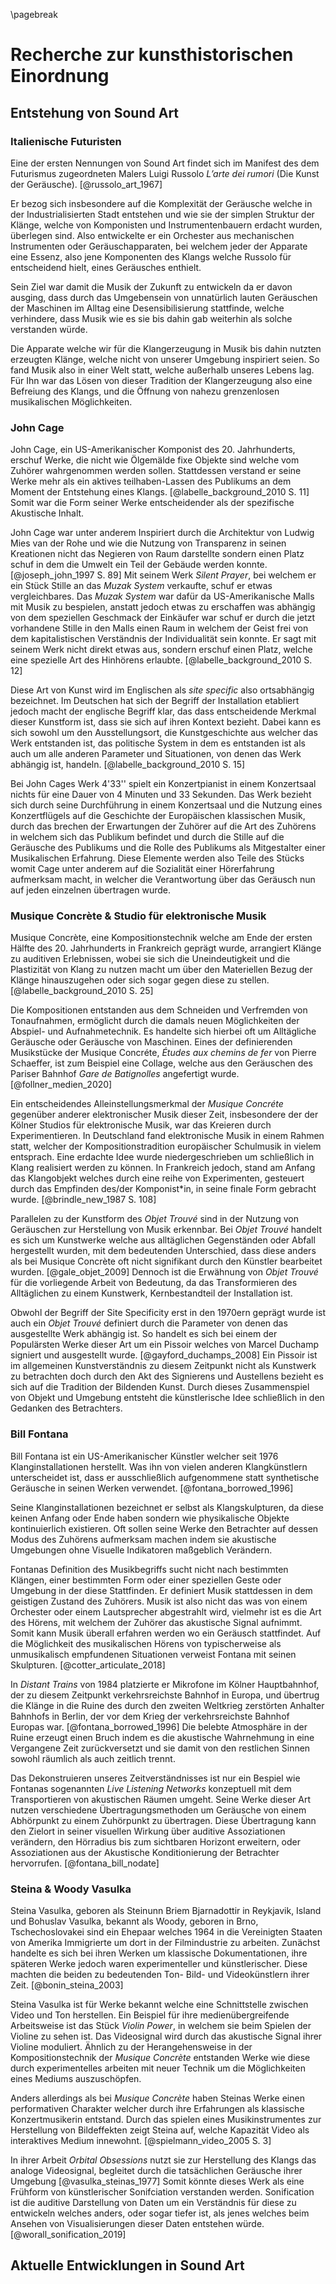 \pagebreak

# Recherche zur kunsthistorischen Einordnung

## Entstehung von Sound Art

### Italienische Futuristen

Eine der ersten Nennungen von Sound Art findet sich im Manifest des dem Futurismus zugeordneten Malers Luigi Russolo *L’arte dei rumori* (Die Kunst der Geräusche). [@russolo_art_1967]

Er bezog sich insbesondere auf die Komplexität der Geräusche welche in der Industrialisierten Stadt entstehen und wie sie der simplen Struktur der Klänge, welche von Komponisten und Instrumentenbauern erdacht wurden, überlegen sind. Also entwickelte er ein Orchester aus mechanischen Instrumenten oder Geräuschapparaten, bei welchem jeder der Apparate eine Essenz, also jene Komponenten des Klangs welche Russolo für entscheidend hielt, eines Geräusches enthielt.

Sein Ziel war damit die Musik der Zukunft zu entwickeln da er davon ausging, dass durch das Umgebensein von unnatürlich lauten Geräuschen der Maschinen im Alltag eine Desensibilisierung stattfinde, welche verhindere, dass Musik wie es sie bis dahin gab weiterhin als solche verstanden würde.

Die Apparate welche wir für die Klangerzeugung in Musik bis dahin nutzten erzeugten Klänge, welche nicht von unserer Umgebung inspiriert seien. So fand Musik also in einer Welt statt, welche außerhalb unseres Lebens lag. Für Ihn war das Lösen von dieser Tradition der Klangerzeugung also eine Befreiung des Klangs, und die Öffnung von nahezu grenzenlosen musikalischen Möglichkeiten.

### John Cage

John Cage, ein US-Amerikanischer Komponist des 20. Jahrhunderts, erschuf  Werke, die nicht wie Ölgemälde fixe Objekte sind welche vom Zuhörer wahrgenommen werden sollen. Stattdessen verstand er seine Werke mehr als ein aktives teilhaben-Lassen des Publikums an dem Moment der Entstehung eines Klangs. [@labelle_background_2010 S. 11] Somit war die Form seiner Werke entscheidender als der spezifische Akustische Inhalt. 

John Cage war unter anderem Inspiriert durch die Architektur von Ludwig Mies van der Rohe und wie die Nutzung von Transparenz in seinen Kreationen nicht das Negieren von Raum darstellte sondern einen Platz schuf in dem die Umwelt ein Teil der Gebäude werden konnte. [@joseph_john_1997 S. 89] Mit seinem Werk *Silent Prayer*, bei welchem er ein Stück Stille an das *Muzak System* verkaufte, schuf er etwas vergleichbares. Das *Muzak System* war dafür da US-Amerikanische Malls mit Musik zu bespielen, anstatt jedoch etwas zu erschaffen was abhängig von dem speziellen Geschmack der Einkäufer war schuf er durch die jetzt vorhandene Stille in den Malls einen Raum in welchem der Geist frei von dem kapitalistischen Verständnis der Individualität sein konnte. Er sagt mit seinem Werk nicht direkt etwas aus, sondern erschuf einen Platz, welche eine spezielle Art des Hinhörens erlaubte. [@labelle_background_2010 S. 12]

Diese Art von Kunst wird im Englischen als *site specific* also ortsabhängig bezeichnet. Im Deutschen hat sich der Begriff der Installation etabliert jedoch macht der englische Begriff klar, das dass entscheidende Merkmal dieser Kunstform ist, dass sie sich auf ihren Kontext bezieht. Dabei kann es sich sowohl um den Ausstellungsort, die Kunstgeschichte aus welcher das Werk entstanden ist, das politische System in dem es entstanden ist als auch um alle anderen Parameter und Situationen, von denen das Werk abhängig ist, handeln. [@labelle_background_2010 S. 15]

Bei John Cages Werk 4'33'' spielt ein Konzertpianist in einem Konzertsaal nichts für eine Dauer von 4 Minuten und 33 Sekunden. Das Werk bezieht sich durch seine Durchführung in einem Konzertsaal und die Nutzung eines Konzertflügels auf die Geschichte der Europäischen klassischen Musik, durch das brechen der Erwartungen der Zuhörer auf die Art des Zuhörens in welchem sich das Publikum befindet und durch die Stille auf die Geräusche des Publikums und die Rolle des Publikums als Mitgestalter einer Musikalischen Erfahrung. Diese Elemente werden also Teile des Stücks womit Cage unter anderem auf die Sozialität einer Hörerfahrung aufmerksam macht, in welcher die Verantwortung über das Geräusch nun auf jeden einzelnen übertragen wurde.

### Musique Concrète & Studio für elektronische Musik

Musique Concrète, eine Kompositionstechnik welche am Ende der ersten Hälfte des 20. Jahrhunderts in Frankreich geprägt wurde, arrangiert Klänge zu auditiven Erlebnissen, wobei sie sich die Uneindeutigkeit  und die Plastizität von Klang zu nutzen macht um über den Materiellen Bezug der Klänge hinauszugehen oder sich sogar gegen diese zu stellen. [@labelle_background_2010 S. 25]

Die Kompositionen entstanden aus dem Schneiden und Verfremden von Tonaufnahmen, ermöglicht durch die damals neuen Möglichkeiten der Abspiel- und Aufnahmetechnik. Es handelte sich hierbei oft um Alltägliche Geräusche oder Geräusche von Maschinen. Eines der definierenden Musikstücke der Musique Concréte, *Études aux chemins de fer* von Pierre Schaeffer, ist zum Beispiel eine Collage, welche aus den Geräuschen des Pariser Bahnhof *Gare de Batignolles* angefertigt wurde. [@follner_medien_2020]

Ein entscheidendes Alleinstellungsmerkmal der *Musique Concréte* gegenüber anderer elektronischer Musik dieser Zeit, insbesondere der der Kölner Studios für elektronische Musik, war das Kreieren durch Experimentieren. In Deutschland fand elektronische Musik in einem Rahmen statt, welcher der Kompositionstradition europäischer Schulmusik in vielem entsprach. Eine erdachte Idee wurde niedergeschrieben um schließlich in Klang realisiert werden zu können. In Frankreich jedoch, stand am Anfang das Klangobjekt welches durch eine reihe von Experimenten, gesteuert durch das Empfinden des/der Komponist*in, in seine finale Form gebracht wurde. [@brindle_new_1987 S. 108]

Parallelen zu der Kunstform des *Objet Trouvé* sind in der Nutzung von Geräuschen zur Herstellung von Musik erkennbar. Bei *Objet Trouvé* handelt es sich um Kunstwerke welche aus alltäglichen Gegenständen oder Abfall hergestellt wurden, mit dem bedeutenden Unterschied, dass diese anders als bei Musique Concrète oft nicht signifikant durch den Künstler bearbeitet wurden. [@gale_objet_2009] Dennoch ist die Erwähnung von *Objet Trouvé* für die vorliegende Arbeit von Bedeutung, da das Transformieren des Alltäglichen zu einem Kunstwerk, Kernbestandteil der Installation ist.

Obwohl der Begriff der Site Specificity erst in den 1970ern geprägt wurde ist auch ein *Objet Trouvé* definiert durch die Parameter von denen das ausgestellte Werk abhängig ist. So handelt es sich bei einem der Populärsten Werke dieser Art um ein Pissoir welches von Marcel Duchamp signiert und ausgestellt wurde. [@gayford_duchamps_2008] Ein Pissoir ist im allgemeinen Kunstverständnis zu diesem Zeitpunkt nicht als Kunstwerk zu betrachten doch durch den Akt des Signierens und Austellens bezieht es sich auf die Tradition der Bildenden Kunst. Durch dieses Zusammenspiel von Objekt und Umgebung entsteht die künstlerische Idee schließlich in den Gedanken des Betrachters.

### Bill Fontana

Bill Fontana ist ein US-Amerikanischer Künstler welcher seit 1976 Klanginstallationen herstellt. Was ihn von vielen anderen Klangkünstlern unterscheidet ist, dass er ausschließlich aufgenommene statt synthetische Geräusche  in seinen Werken verwendet. [@fontana_borrowed_1996] 

Seine Klanginstallationen bezeichnet er selbst als Klangskulpturen, da diese keinen Anfang oder Ende haben sondern wie physikalische Objekte kontinuierlich existieren. Oft sollen seine Werke den Betrachter auf dessen Modus des Zuhörens aufmerksam machen indem sie akustische Umgebungen ohne Visuelle Indikatoren maßgeblich Verändern. 

Fontanas Definition des Musikbegriffs sucht nicht nach bestimmten Klängen, einer bestimmten Form oder einer speziellen Geste oder Umgebung in der diese Stattfinden. Er definiert Musik stattdessen in dem geistigen Zustand des Zuhörers. Musik ist also nicht das was von einem Orchester oder einem Lautsprecher abgestrahlt wird, vielmehr ist es die Art des Hörens, mit welchem der Zuhörer das akustische Signal aufnimmt. Somit kann Musik überall erfahren werden wo ein Geräusch stattfindet. Auf die Möglichkeit des musikalischen Hörens von typischerweise als unmusikalisch empfundenen  Situationen verweist Fontana mit seinen Skulpturen. [@cotter_articulate_2018]

In *Distant Trains* von 1984 platzierte er Mikrofone im Kölner Hauptbahnhof, der zu diesem Zeitpunkt verkehrsreichste Bahnhof in Europa, und übertrug die Klänge in die Ruine des durch den zweiten Weltkrieg zerstörten Anhalter Bahnhofs in Berlin, der vor dem Krieg der verkehrsreichste Bahnhof Europas war. [@fontana_borrowed_1996]  Die belebte Atmosphäre in der Ruine erzeugt einen Bruch indem es die akustische Wahrnehmung in eine Vergangene Zeit zurückversetzt und sie damit von den restlichen Sinnen sowohl räumlich als auch zeitlich trennt. 

Das Dekonstruieren unseres Zeitverständnisses ist nur ein Bespiel wie Fontanas sogenannten *Live Listening Networks* konzeptuell mit dem Transportieren von akustischen Räumen umgeht. Seine Werke dieser Art nutzen verschiedene Übertragungsmethoden um Geräusche von einem Abhörpunkt zu einem Zuhörpunkt zu übertragen. Diese Übertragung kann den Zielort in seiner visuellen Wirkung über auditive Assoziationen verändern, den Hörradius bis zum sichtbaren Horizont erweitern, oder Assoziationen aus der Akustische Konditionierung der Betrachter hervorrufen. [@fontana_bill_nodate]



### Steina & Woody Vasulka

Steina Vasulka, geboren als Steinunn Briem Bjarnadottir in Reykjavik, Island und Bohuslav Vasulka, bekannt als Woody, geboren in Brno, Tschechoslovakei sind ein Ehepaar welches 1964 in die Vereinigten Staaten von Amerika Immigrierte um dort in der Filmindustrie zu arbeiten. Zunächst handelte es sich bei ihren Werken um klassische Dokumentationen, ihre späteren Werke jedoch waren experimenteller und künstlerischer. Diese machten die beiden zu bedeutenden Ton- Bild- und Videokünstlern ihrer Zeit. [@bonin_steina_2003]

Steina Vasulka ist für Werke bekannt welche eine Schnittstelle zwischen Video und Ton herstellen. Ein Beispiel für ihre medienübergreifende Arbeitsweise ist das Stück *Violin Power*, in welchem sie beim Spielen der Violine zu sehen ist. Das Videosignal wird durch das akustische Signal ihrer Violine moduliert. Ähnlich zu der Herangehensweise in der Kompositionstechnik der *Musique Concrète* entstanden Werke wie diese durch experimentelles arbeiten mit neuer Technik um die Möglichkeiten eines Mediums auszuschöpfen. 

Anders allerdings als bei  *Musique Concrète* haben Steinas Werke einen performativen Charakter welcher durch ihre Erfahrungen als klassische Konzertmusikerin entstand. Durch das spielen eines Musikinstrumentes zur Herstellung von Bildeffekten zeigt Steina auf, welche Kapazität Video als interaktives Medium innewohnt. [@spielmann_video_2005 S. 3] 

In ihrer Arbeit  *Orbital Obsessions* nutzt sie zur Herstellung des Klangs das analoge Videosignal, begleitet durch die tatsächlichen Geräusche ihrer Umgebung [@vasulka_steinas_1977] Somit könnte dieses Werk als eine Frühform von künstlerischer Sonifciation verstanden werden. Sonification ist die auditive Darstellung von Daten um ein Verständnis für diese zu entwickeln welches anders, oder sogar tiefer ist, als jenes welches beim Ansehen von Visualisierungen dieser Daten entstehen würde. [@worall_sonification_2019]



## Aktuelle Entwicklungen in Sound Art

